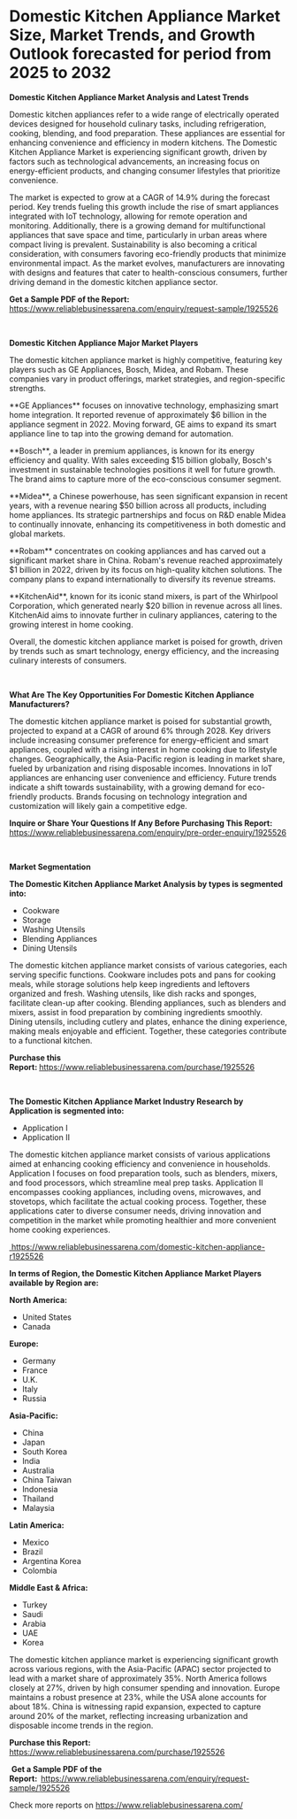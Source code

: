 <p><h1>Domestic Kitchen Appliance Market Size, Market Trends, and Growth Outlook forecasted for period from 2025 to 2032</h1></p><p><strong>Domestic Kitchen Appliance Market Analysis and Latest Trends</strong></p>
<p><p>Domestic kitchen appliances refer to a wide range of electrically operated devices designed for household culinary tasks, including refrigeration, cooking, blending, and food preparation. These appliances are essential for enhancing convenience and efficiency in modern kitchens. The Domestic Kitchen Appliance Market is experiencing significant growth, driven by factors such as technological advancements, an increasing focus on energy-efficient products, and changing consumer lifestyles that prioritize convenience.</p><p>The market is expected to grow at a CAGR of 14.9% during the forecast period. Key trends fueling this growth include the rise of smart appliances integrated with IoT technology, allowing for remote operation and monitoring. Additionally, there is a growing demand for multifunctional appliances that save space and time, particularly in urban areas where compact living is prevalent. Sustainability is also becoming a critical consideration, with consumers favoring eco-friendly products that minimize environmental impact. As the market evolves, manufacturers are innovating with designs and features that cater to health-conscious consumers, further driving demand in the domestic kitchen appliance sector.</p></p>
<p><strong>Get a Sample PDF of the Report:&nbsp;</strong> <a href="https://www.reliablebusinessarena.com/enquiry/request-sample/1925526?utm_campaign=1932&utm_medium=2&utm_source=Github&utm_content=ia&utm_term=15012025&utm_id=domestic-kitchen-appliance">https://www.reliablebusinessarena.com/enquiry/request-sample/1925526</a></p>
<p>&nbsp;</p>
<p><strong>Domestic Kitchen Appliance Major Market Players</strong></p>
<p><p>The domestic kitchen appliance market is highly competitive, featuring key players such as GE Appliances, Bosch, Midea, and Robam. These companies vary in product offerings, market strategies, and region-specific strengths.</p><p>**GE Appliances** focuses on innovative technology, emphasizing smart home integration. It reported revenue of approximately $6 billion in the appliance segment in 2022. Moving forward, GE aims to expand its smart appliance line to tap into the growing demand for automation.</p><p>**Bosch**, a leader in premium appliances, is known for its energy efficiency and quality. With sales exceeding $15 billion globally, Bosch's investment in sustainable technologies positions it well for future growth. The brand aims to capture more of the eco-conscious consumer segment.</p><p>**Midea**, a Chinese powerhouse, has seen significant expansion in recent years, with a revenue nearing $50 billion across all products, including home appliances. Its strategic partnerships and focus on R&D enable Midea to continually innovate, enhancing its competitiveness in both domestic and global markets.</p><p>**Robam** concentrates on cooking appliances and has carved out a significant market share in China. Robam's revenue reached approximately $1 billion in 2022, driven by its focus on high-quality kitchen solutions. The company plans to expand internationally to diversify its revenue streams.</p><p>**KitchenAid**, known for its iconic stand mixers, is part of the Whirlpool Corporation, which generated nearly $20 billion in revenue across all lines. KitchenAid aims to innovate further in culinary appliances, catering to the growing interest in home cooking.</p><p>Overall, the domestic kitchen appliance market is poised for growth, driven by trends such as smart technology, energy efficiency, and the increasing culinary interests of consumers.</p></p>
<p>&nbsp;</p>
<p><strong>What Are The Key Opportunities For Domestic Kitchen Appliance Manufacturers?</strong></p>
<p><p>The domestic kitchen appliance market is poised for substantial growth, projected to expand at a CAGR of around 6% through 2028. Key drivers include increasing consumer preference for energy-efficient and smart appliances, coupled with a rising interest in home cooking due to lifestyle changes. Geographically, the Asia-Pacific region is leading in market share, fueled by urbanization and rising disposable incomes. Innovations in IoT appliances are enhancing user convenience and efficiency. Future trends indicate a shift towards sustainability, with a growing demand for eco-friendly products. Brands focusing on technology integration and customization will likely gain a competitive edge.</p></p>
<p><strong>Inquire or Share Your Questions If Any Before Purchasing This Report:</strong> <a href="https://www.reliablebusinessarena.com/enquiry/pre-order-enquiry/1925526?utm_campaign=1932&utm_medium=2&utm_source=Github&utm_content=ia&utm_term=15012025&utm_id=domestic-kitchen-appliance">https://www.reliablebusinessarena.com/enquiry/pre-order-enquiry/1925526</a></p>
<p>&nbsp;</p>
<p><strong>Market Segmentation</strong></p>
<p><strong>The Domestic Kitchen Appliance Market Analysis by types is segmented into:</strong></p>
<p><ul><li>Cookware</li><li>Storage</li><li>Washing Utensils</li><li>Blending Appliances</li><li>Dining Utensils</li></ul></p>
<p><p>The domestic kitchen appliance market consists of various categories, each serving specific functions. Cookware includes pots and pans for cooking meals, while storage solutions help keep ingredients and leftovers organized and fresh. Washing utensils, like dish racks and sponges, facilitate clean-up after cooking. Blending appliances, such as blenders and mixers, assist in food preparation by combining ingredients smoothly. Dining utensils, including cutlery and plates, enhance the dining experience, making meals enjoyable and efficient. Together, these categories contribute to a functional kitchen.</p></p>
<p><strong>Purchase this Report:&nbsp;</strong><a href="https://www.reliablebusinessarena.com/purchase/1925526?utm_campaign=1932&utm_medium=2&utm_source=Github&utm_content=ia&utm_term=15012025&utm_id=domestic-kitchen-appliance">https://www.reliablebusinessarena.com/purchase/1925526</a></p>
<p>&nbsp;</p>
<p><strong>The Domestic Kitchen Appliance Market Industry Research by Application is segmented into:</strong></p>
<p><ul><li>Application I</li><li>Application II</li></ul></p>
<p><p>The domestic kitchen appliance market consists of various applications aimed at enhancing cooking efficiency and convenience in households. Application I focuses on food preparation tools, such as blenders, mixers, and food processors, which streamline meal prep tasks. Application II encompasses cooking appliances, including ovens, microwaves, and stovetops, which facilitate the actual cooking process. Together, these applications cater to diverse consumer needs, driving innovation and competition in the market while promoting healthier and more convenient home cooking experiences.</p></p>
<p><a href="https://www.reliablebusinessarena.com/domestic-kitchen-appliance-r1925526?utm_campaign=1932&utm_medium=2&utm_source=Github&utm_content=ia&utm_term=15012025&utm_id=domestic-kitchen-appliance">&nbsp;https://www.reliablebusinessarena.com/domestic-kitchen-appliance-r1925526</a></p>
<p><strong>In terms of Region, the Domestic Kitchen Appliance Market Players available by Region are:</strong></p>
<p>
    <p> <strong> North America: </strong>
        <ul>
            <li>United States</li>
            <li>Canada</li>
        </ul>
        </p> 
    <p> <strong> Europe: </strong>
        <ul>
            <li>Germany</li>
            <li>France</li>
            <li>U.K.</li>
            <li>Italy</li>
            <li>Russia</li>
        </ul>
        </p> 
    <p> <strong> Asia-Pacific: </strong>
        <ul>
            <li>China</li>
            <li>Japan</li>
            <li>South Korea</li>
            <li>India</li>
            <li>Australia</li>
            <li>China Taiwan</li>
            <li>Indonesia</li>
            <li>Thailand</li>
            <li>Malaysia</li>
        </ul>
        </p> 
    <p> <strong> Latin America: </strong>
        <ul>
            <li>Mexico</li>
            <li>Brazil</li>
            <li>Argentina Korea</li>
            <li>Colombia</li>
        </ul>
        </p> 
    <p> <strong> Middle East & Africa: </strong>
        <ul>
            <li>Turkey</li>
            <li>Saudi</li>
            <li>Arabia</li>
            <li>UAE</li>
            <li>Korea</li>
        </ul>
    </p>
    </p>
<p><p>The domestic kitchen appliance market is experiencing significant growth across various regions, with the Asia-Pacific (APAC) sector projected to lead with a market share of approximately 35%. North America follows closely at 27%, driven by high consumer spending and innovation. Europe maintains a robust presence at 23%, while the USA alone accounts for about 18%. China is witnessing rapid expansion, expected to capture around 20% of the market, reflecting increasing urbanization and disposable income trends in the region.</p></p>
<p><strong>Purchase this Report: </strong><a href="https://www.reliablebusinessarena.com/purchase/1925526?utm_campaign=1932&utm_medium=2&utm_source=Github&utm_content=ia&utm_term=15012025&utm_id=domestic-kitchen-appliance">https://www.reliablebusinessarena.com/purchase/1925526</a></p>
<p>&nbsp;<strong>Get a Sample PDF of the Report:&nbsp;&nbsp;</strong><a href="https://www.reliablebusinessarena.com/enquiry/request-sample/1925526?utm_campaign=1932&utm_medium=2&utm_source=Github&utm_content=ia&utm_term=15012025&utm_id=domestic-kitchen-appliance">https://www.reliablebusinessarena.com/enquiry/request-sample/1925526</a></p>
<p><strong></strong></p>
<p>Check more reports on <a href="https://www.reliablebusinessarena.com/?utm_campaign=1932&utm_medium=2&utm_source=Github&utm_content=ia&utm_term=15012025&utm_id=domestic-kitchen-appliance">https://www.reliablebusinessarena.com/</a></p>